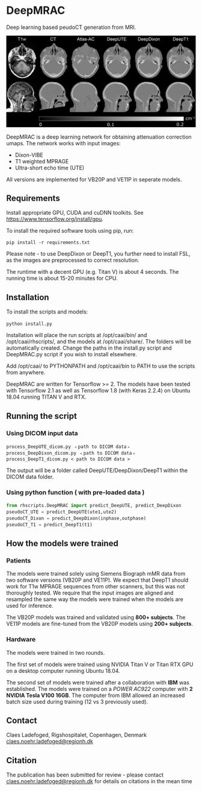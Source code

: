 ﻿# DeepMRAC
Deep learning based peudoCT generation from MRI.

![Example pseudoCT images](/images/figure2.png)

DeepMRAC is a deep learning network for obtaining attenuation correction umaps. The network works with input images:
 - Dixon-VIBE
 - T1 weighted MPRAGE
 - Ultra-short echo time (UTE)

All versions are implemented for VB20P and VE11P in seperate models.

## Requirements
Install appropriate GPU, CUDA and cuDNN toolkits. See https://www.tensorflow.org/install/gpu.

To install the required software tools using pip, run:

```
pip install -r requirements.txt
```

Please note - to use DeepDixon or DeepT1, you further need to install FSL, as the images are preprocessed to correct resolution.

The runtime with a decent GPU (e.g. Titan V) is about 4 seconds. The running time is about 15-20 minutes for CPU.

## Installation
To install the scripts and models:

``
python install.py
``

Installation will place the run scripts at /opt/caai/bin/ and /opt/caai/rhscripts/, and the models at /opt/caai/share/.
The folders will be automatically created. Change the paths in the install.py script and DeepMRAC.py script if you wish to install elsewhere.

Add /opt/caai/ to PYTHONPATH and /opt/caai/bin to PATH to use the scripts from anywhere.

DeepMRAC are written for Tensorflow >= 2. The models have been tested with Tensorflow 2.1 as well as Tensorflow 1.8 (with Keras 2.2.4) on Ubuntu 18.04 running TITAN V and RTX.

## Running the script

### Using DICOM input data
```
process_DeepUTE_dicom.py ﹤path to DICOM data﹥
process_DeepDixon_dicom.py ﹤path to DICOM data﹥
process_DeepT1_dicom.py < path to DICOM data >
```

The output will be a folder called DeepUTE/DeepDixon/DeepT1 within the DICOM data folder.

### Using python function ( with pre-loaded data )
```python
from rhscripts.DeepMRAC import predict_DeepUTE, predict_DeepDixon
pseudoCT_UTE = predict_DeepUTE(ute1,ute2)
pseudoCT_Dixon = predict_DeepDixon(inphase,outphase)
pseudoCT_T1 = predict_DeepT1(t1)
```

## How the models were trained
### Patients
The models were trained solely using Siemens Biograph mMR data from two software versions (VB20P and VE11P). We expect that DeepT1 should work for T1w MPRAGE sequences from other scanners, but this was not thoroughly tested. We require that the input images are aligned and resampled the same way the models were trained when the models are used for inference.

The VB20P models was trained and validated using **800+ subjects**. The VE11P models are fine-tuned from the VB20P models using **200+ subjects**.

### Hardware
The models were trained in two rounds.

The first set of models were trained using NVIDIA Titan V or Titan RTX GPU on a desktop computer running Ubuntu 18.04.

The second set of models were trained after a collaboration with **IBM** was established. 
The models were trained on a *POWER AC922* computer with **2 NVIDIA Tesla V100 16GB**. The computer from IBM allowed an increased batch size used during training (12 vs 3 previously used).

## Contact
Claes Ladefoged, Rigshospitalet, Copenhagen, Denmark
claes.noehr.ladefoged@regionh.dk

## Citation
The publication has been submitted for review - please contact claes.noehr.ladefoged@regionh.dk for details on citations in the mean time
